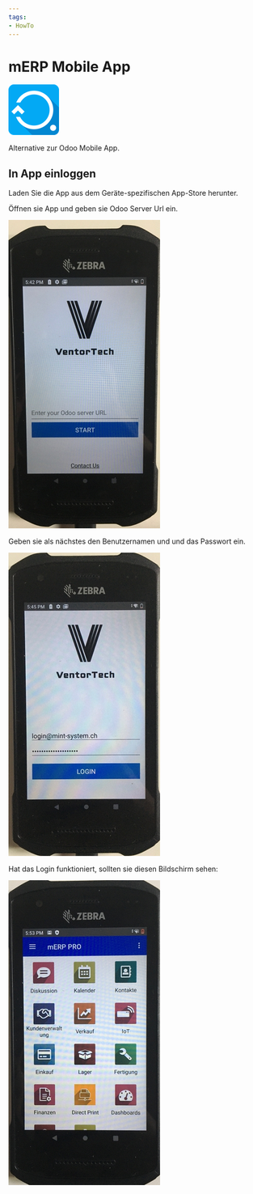 ```yaml
---
tags:
- HowTo
---
```

# mERP Mobile App
![](assets/odoo_icon_merp.png)

Alternative zur Odoo Mobile App.

## In App einloggen

Laden Sie die App aus dem Geräte-spezifischen App-Store herunter.

Öffnen sie App und geben sie Odoo Server Url ein.

![](assets/mERP%20Mobile%20App%20Server.jpg)

Geben sie als nächstes den Benutzernamen und und das Passwort ein.

![](assets/mERP%20Mobile%20App%20Benutzer.jpg)

Hat das Login funktioniert, sollten sie diesen Bildschirm sehen:

![](assets/mERP%20Mobile%20App%20Startbildschirm.jpg)